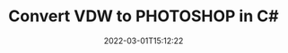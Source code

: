 ---
############################# Static ############################
layout: "auto-gen-conversion"
date: 2022-03-01T15:12:22
draft: false
otherformats: doc docm docx dot dotm dotx epub md odt ott pdf rtf tex txt vdx vsdm vsdx vssm vssx vstm vstx vsx vtx xps
breadcrumb: VDW to PHOTOSHOP in C#

############################# Head ############################
head_title: "VDW to PHOTOSHOP Converter in C#"
head_description: "Convert VDW to PHOTOSHOP in .NET using a few lines of code. Use the GroupDocs Document Conversion API to convert over 160 file formats."

############################# Header ############################
title: "Convert VDW to PHOTOSHOP in C#"
description: "VDW to PHOTOSHOP conversion with a few lines of .NET code"
bg_image: "https://cms.admin.containerize.com/templates/aspose/App_Themes/V3/images/bg/header1.png"
bg_overlay: false
button:
    enable: true

############################# SubMenu ############################
submenu:
    enable: true

    left:
        img_alt: "GroupDocs.Conversion for .NET"
        image: "https://cms.admin.containerize.com/templates/groupdocs/images/product-logos/90x90-noborder/groupdocs-conversion-net.png"
        product: "GroupDocs.Conversion"
        platform: ".NET"



############################# About ############################
about:
    enable: true
    title: "About GroupDocs.Conversion for .NET API"
    content: |
        [GroupDocs.Conversion for .NET](https://products.groupdocs.com/conversion/net/) can be used to convert Microsoft Word, Excel, PowerPoint, PDF, Visio and other formats. GroupDocs.Conversion is a standalone API that is suitable for back-end and internal systems where high performance is required. It does not depend on any software such as Microsoft or Open Office.
    

overview:
    enable: true
    content: |
        Convert your VDW files to PHOTOSHOP in .NET easily. You can use just a couple of C# code lines in any platform of your choice like - Windows, Linux, macOS.
        You can try VDW to PHOTOSHOP conversion for free and evaluate conversion results quality.  Along with simple file conversion scenarios you can try more advanced options for loading source VDW file and for saving output PHOTOSHOP result. 
        
        For example, for the source VDW file you may use the following load options:

        * auto-detect file format;
        * specify password for protected files (if file format supports it);
        * replace missing fonts to preserve document appearance.
        
        There are also advanced convert options for the PHOTOSHOP file:

        * convert specific document page or page range;
        * add a watermark to the converted PHOTOSHOP file and many more.

        Once conversion is completed you can save your PHOTOSHOP file to the local file path or any third-party storage like FTP, Amazon S3, Google Drive, Dropbox etc. Please note - to convert VDW to PHOTOSHOP there is no need for any additional software installed - like MS Office, Open Office, Adobe Acrobat Reader etc.


############################# Steps ############################
steps:
    enable: true
    title_left: "Steps to convert VDW to PHOTOSHOP in C#"
    content_left: |
        [GroupDocs.Conversion for .NET](https://products.groupdocs.com/conversion/net/) makes it easy for developers to convert a VDW file to PHOTOSHOP with a few lines of code.
        
        * Create an instance of the Converter class and provide the file VDW with the full path
        * Create and set ConvertOptions for PHOTOSHOP type.
        * Call the Converter.Convert method and pass the full path and format (PHOTOSHOP) as a parameter

    title_right: "System Requirements"
    content_right: |
        Basic conversion with GroupDocs.Conversion for .NET can be done in just a few simple steps. Our APIs are supported on all major platforms and operating systems. Before executing the code below, make sure you have the following prerequisites installed on your system.

        * Operating systems: Microsoft Windows, Linux, MacOS
        * Development environments: Microsoft Visual Studio, Xamarin, MonoDevelop
        * Frameworks: .NET Framework, .NET Standard, .NET Core, Mono
        * Get the latest GroupDocs.Conversion for .NET from [Nuget](https://www.nuget.org/packages/groupdocs.conversion)
         
    code: |
        ```csharp    
        // Load VDW file
        var converter = new GroupDocs.Conversion.Converter("input.vdw");
        // Set conversion parameters for PHOTOSHOP format
        var convertOptions = converter.GetPossibleConversions()["photoshop"].ConvertOptions;
        // Convert to PHOTOSHOP format
        converter.Convert("output.photoshop", convertOptions);
        ```

demos:
    enable: true
    title: "VDW to PHOTOSHOP Live Demo"
    content: |
       Convert VDW to PHOTOSHOP now by visiting the [GroupDocs.Conversion App](https://products.groupdocs.app/conversion/family) website. Online demo has the following advantages
          

more_formats:
    enable: true
    title: "Other supported VDW conversions in C#"
    content: "You can also convert VDW to many other file formats. Please see the list below."
       
       
back_to_top:
    enable: true
---